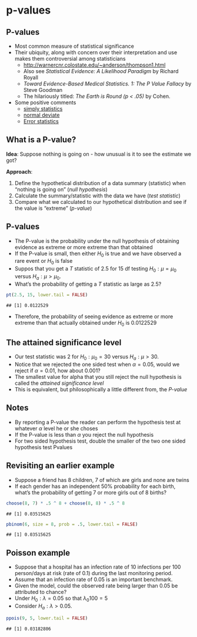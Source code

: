 p-values
================

## P-values

-   Most common measure of statistical significance
-   Their ubiquity, along with concern over their interpretation and use
    makes them controversial among statisticians
    -   <http://warnercnr.colostate.edu/~anderson/thompson1.html>
    -   Also see *Statistical Evidence: A Likelihood Paradigm* by
        Richard Royall
    -   *Toward Evidence-Based Medical Statistics. 1: The P Value
        Fallacy* by Steve Goodman
    -   The hilariously titled: *The Earth is Round (p &lt; .05)* by
        Cohen.
-   Some positive comments
    -   [simply
        statistics](http://simplystatistics.org/2012/01/06/p-values-and-hypothesis-testing-get-a-bad-rap-but-we/)
    -   [normal
        deviate](http://normaldeviate.wordpress.com/2013/03/14/double-misunderstandings-about-p-values/)
    -   [Error
        statistics](http://errorstatistics.com/2013/06/14/p-values-cant-be-trusted-except-when-used-to-argue-that-p-values-cant-be-trusted/)

## What is a P-value?

**Idea**: Suppose nothing is going on - how unusual is it to see the
estimate we got?

**Approach**:

1.  Define the hypothetical distribution of a data summary (statistic)
    when “nothing is going on” (*null hypothesis*)
2.  Calculate the summary/statistic with the data we have (*test
    statistic*)
3.  Compare what we calculated to our hypothetical distribution and see
    if the value is “extreme” (*p-value*)

## P-values

-   The P-value is the probability under the null hypothesis of
    obtaining evidence as extreme or more extreme than that obtained
-   If the P-value is small, then either *H*<sub>0</sub> is true and we
    have observed a rare event or *H*<sub>0</sub> is false
-   Suppos that you get a *T* statistic of 2.5 for 15 df testing
    *H*<sub>0</sub> : *μ* = *μ*<sub>0</sub> versus
    *H*<sub>*a*</sub> : *μ* &gt; *μ*<sub>0</sub>.
-   What’s the probability of getting a *T* statistic as large as 2.5?

``` r
pt(2.5, 15, lower.tail = FALSE) 
```

    ## [1] 0.0122529

-   Therefore, the probability of seeing evidence as extreme or more
    extreme than that actually obtained under *H*<sub>0</sub> is
    0.0122529

## The attained significance level

-   Our test statistic was 2 for *H*<sub>0</sub> : *μ*<sub>0</sub> = 30
    versus *H*<sub>*a*</sub> : *μ* &gt; 30.
-   Notice that we rejected the one sided test when *α* = 0.05, would we
    reject if *α* = 0.01, how about 0.001?
-   The smallest value for alpha that you still reject the null
    hypothesis is called the *attained significance level*
-   This is equivalent, but philosophically a little different from, the
    *P-value*

## Notes

-   By reporting a P-value the reader can perform the hypothesis test at
    whatever *α* level he or she choses
-   If the P-value is less than *α* you reject the null hypothesis
-   For two sided hypothesis test, double the smaller of the two one
    sided hypothesis test Pvalues

## Revisiting an earlier example

-   Suppose a friend has 8 children, 7 of which are girls and none are
    twins
-   If each gender has an independent 50% probability for each birth,
    what’s the probability of getting 7 or more girls out of 8 births?

``` r
choose(8, 7) * .5 ^ 8 + choose(8, 8) * .5 ^ 8 
```

    ## [1] 0.03515625

``` r
pbinom(6, size = 8, prob = .5, lower.tail = FALSE)
```

    ## [1] 0.03515625

## Poisson example

-   Suppose that a hospital has an infection rate of 10 infections per
    100 person/days at risk (rate of 0.1) during the last monitoring
    period.
-   Assume that an infection rate of 0.05 is an important benchmark.
-   Given the model, could the observed rate being larger than 0.05 be
    attributed to chance?
-   Under *H*<sub>0</sub> : *λ* = 0.05 so that *λ*<sub>0</sub>100 = 5
-   Consider *H*<sub>*a*</sub> : *λ* &gt; 0.05.

``` r
ppois(9, 5, lower.tail = FALSE)
```

    ## [1] 0.03182806
